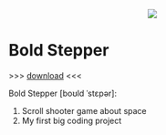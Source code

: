 <p align="center"><img src="https://raw.githubusercontent.com/uyouthe/boldstepper/master/media/logo.png"></p>

# Bold Stepper
&gt;&gt;&gt; [download](https://github.com/uyouthe/boldstepper/raw/master/BoldStepper.apk) &lt;&lt;&lt;

Bold Stepper [boʊld ˈstɛpər]:
1. Scroll shooter game about space
2. My first big coding project
